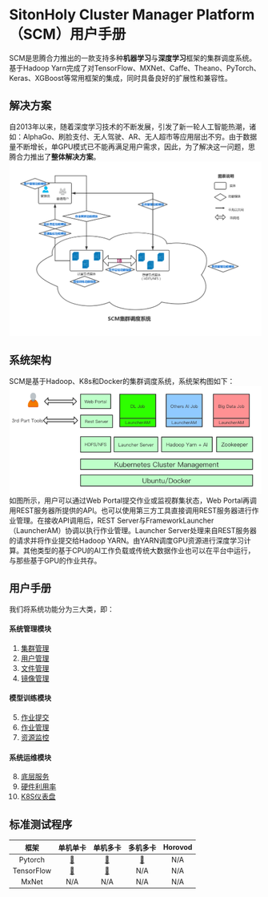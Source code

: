 # SitonHoly Cluster Manager Platform（SCM）用户手册  
SCM是思腾合力推出的一款支持多种**机器学习**与**深度学习**框架的集群调度系统。基于Hadoop Yarn完成了对TensorFlow、MXNet、Caffe、Theano、PyTorch、Keras、XGBoost等常用框架的集成，同时具备良好的扩展性和兼容性。   
## 解决方案
自2013年以来，随着深度学习技术的不断发展，引发了新一轮人工智能热潮，诸如：AlphaGo、刷脸支付、无人驾驶、AR、无人超市等应用层出不穷。由于数据量不断增长，单GPU模式已不能再满足用户需求，因此，为了解决这一问题，思腾合力推出了**整体解决方案**。   
![](imgs/diagram.jpg) 
## 系统架构
SCM是基于Hadoop、K8s和Docker的集群调度系统，系统架构图如下：      
![](imgs/sysarch.png)   
如图所示，用户可以通过Web Portal提交作业或监视群集状态，Web Portal再调用REST服务器所提供的API。也可以使用第三方工具直接调用REST服务器进行作业管理。在接收API调用后，REST Server与FrameworkLauncher（LauncherAM）协调以执行作业管理。Launcher Server处理来自REST服务器的请求并将作业提交给Hadoop YARN。由YARN调度GPU资源进行深度学习计算。其他类型的基于CPU的AI工作负载或传统大数据作业也可以在平台中运行，与那些基于GPU的作业共存。
## 用户手册
我们将系统功能分为三大类，即：   
#### 系统管理模块
1. [集群管理](notes/manage_clusters.md)  
2. [用户管理](notes/manage_users.md)  
3. [文件管理](notes/manage_files.md)
4. [镜像管理](notes/manage_images.md)
#### 模型训练模块
5. [作业提交](notes/submit_jobs.md)
6. [作业管理](notes/manage_jobs.md)
7. [资源监控](notes/resources_monitor.md)
#### 系统运维模块
8. [底层服务](notes/services.md)
9. [硬件利用率](notes/hardware.md)
10. [K8S仪表盘](notes/k8s.md)
## 标准测试程序
|框架|单机单卡|单机多卡|多机多卡|Horovod|
|:-:|:-:|:-:|:-:|:-:|
|Pytorch|[🔗](bm/pytorch-smsg.md)|[🔗](bm/pytorch-smmg.md)|[🔗](bm/pytorch-mmmg.md)|N/A|
|TensorFlow|[🔗](bm/tensorflow-smsg.md)|[🔗](bm/tensorflow-smmg.md)|N/A|N/A|
|MxNet|N/A|N/A|N/A|N/A|



